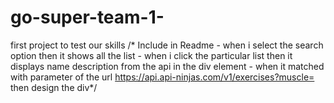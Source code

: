 # go-super-team-1-
first project to test our skills 
/* Include in Readme - when i select the search option 
      then it shows all the list
    - when i click the particular list
       then it displays name description from the api in the div element
    - when it matched with parameter of the url https://api.api-ninjas.com/v1/exercises?muscle=
      then design the div*/
